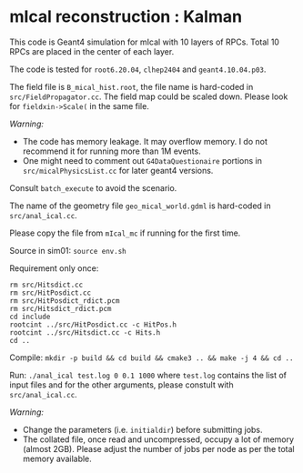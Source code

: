 # mIcal reconstruction : Kalman

This code is Geant4 simulation for mIcal with 10 layers of RPCs. Total 10 RPCs are placed in the center of each layer.

The code is tested for `root6.20.04`, `clhep2404` and `geant4.10.04.p03`.

The field file is `B_mical_hist.root`, the file name is hard-coded in `src/FieldPropagator.cc`. The field map could be scaled down. Please look for `fieldxin->Scale(` in the same file.


*Warning:*
- The code has memory leakage. It may overflow memory. I do not recommend it for running more than 1M events.
- One might need to comment out `G4DataQuestionaire` portions in `src/micalPhysicsList.cc` for later geant4 versions.

Consult `batch_execute` to avoid the scenario.

The name of the geometry file `geo_mical_world.gdml` is hard-coded in `src/anal_ical.cc`.

Please copy the file from `mIcal_mc` if running for the first time.

Source in sim01: `source env.sh`

Requirement only once:
```
rm src/Hitsdict.cc
rm src/HitPosdict.cc
rm src/HitPosdict_rdict.pcm
rm src/Hitsdict_rdict.pcm
cd include
rootcint ../src/HitPosdict.cc -c HitPos.h
rootcint ../src/Hitsdict.cc -c Hits.h
cd ..
```

Compile: `mkdir -p build && cd build && cmake3 .. && make -j 4 && cd ..`

Run: `./anal_ical test.log 0 0.1 1000` where `test.log` contains the list of input files and for the other arguments, please constult with `src/anal_ical.cc`.

*Warning:*
- Change the parameters (i.e. `initialdir`) before submitting jobs.
- The collated file, once read and uncompressed, occupy a lot of memory (almost 2GB). Please adjust the number of jobs per node as per the total memory available.

